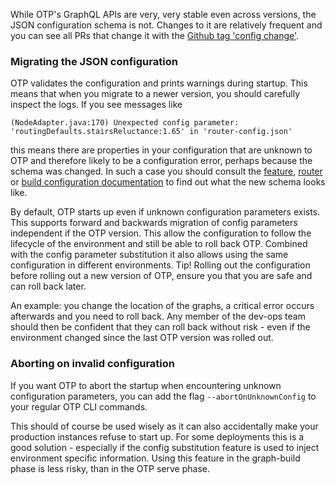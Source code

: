 While OTP's GraphQL APIs are very, very stable even across versions, the JSON configuration schema
is not. Changes to it are relatively frequent and you can see all PRs that change it with
the [Github tag 'config change'](https://github.com/opentripplanner/OpenTripPlanner/pulls?q=label%3A%22config+change%22).

### Migrating the JSON configuration

OTP validates the configuration and prints warnings during startup. This means that when you
migrate to a newer version, you should carefully inspect the logs. If you see messages like

```
(NodeAdapter.java:170) Unexpected config parameter: 'routingDefaults.stairsReluctance:1.65' in 'router-config.json'
```

this means there are properties in your configuration that are unknown to OTP and therefore likely
to be a configuration error, perhaps because the schema was changed. In such a case you should
consult the [feature](Configuration.md#otp-features), [router](RouterConfiguration.md) or 
[build configuration documentation](BuildConfiguration.md) to find out what the new schema looks like.

By default, OTP starts up even if unknown configuration parameters exists. This supports forward and backwards
migration of config parameters independent if the OTP version. This allow the configuration to follow the lifecycle of the environment and still be able to roll back OTP. Combined with the config parameter substitution it also allows using the same configuration in different environments. Tip! Rolling out the configuration before rolling out a new
version of OTP, ensure you that you are safe and can roll back later. 

An example: you change the location of the graphs, a critical error occurs afterwards and you need to 
roll back. Any member of the dev-ops team should then be confident that they can roll back without 
risk - even if the environment changed since the last OTP version was rolled out.

### Aborting on invalid configuration

If you want OTP to abort the startup when encountering unknown configuration parameters, you can add 
the flag `--abortOnUnknownConfig` to your regular OTP CLI commands.

This should of course be used wisely as it can also accidentally make your production instances refuse to start up.
For some deployments this is a good solution - especially if the config substitution feature is used to inject
environment specific information. Using this feature in the graph-build phase is less risky, than in the OTP serve phase.